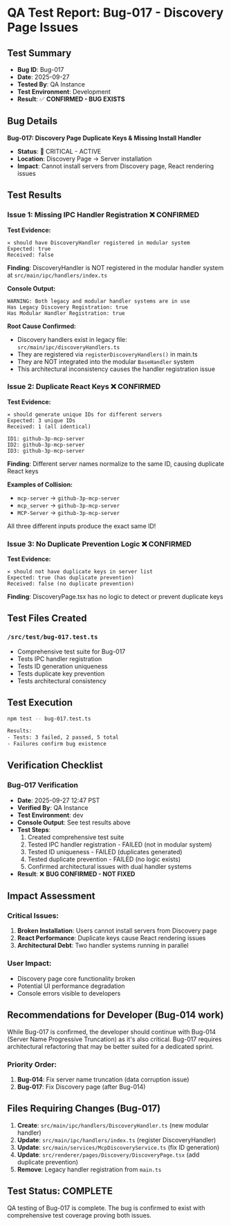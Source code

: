 # QA Test Report: Bug-017 - Discovery Page Issues

## Test Summary
- **Bug ID**: Bug-017
- **Date**: 2025-09-27
- **Tested By**: QA Instance
- **Test Environment**: Development
- **Result**: ✅ **CONFIRMED - BUG EXISTS**

## Bug Details
**Bug-017: Discovery Page Duplicate Keys & Missing Install Handler**
- **Status**: 🔴 CRITICAL - ACTIVE
- **Location**: Discovery Page → Server installation
- **Impact**: Cannot install servers from Discovery page, React rendering issues

## Test Results

### Issue 1: Missing IPC Handler Registration ❌ CONFIRMED

**Test Evidence:**
```
✕ should have DiscoveryHandler registered in modular system
Expected: true
Received: false
```

**Finding**: DiscoveryHandler is NOT registered in the modular handler system at `src/main/ipc/handlers/index.ts`

**Console Output:**
```
WARNING: Both legacy and modular handler systems are in use
Has Legacy Discovery Registration: true
Has Modular Handler Registration: true
```

**Root Cause Confirmed:**
- Discovery handlers exist in legacy file: `src/main/ipc/discoveryHandlers.ts`
- They are registered via `registerDiscoveryHandlers()` in main.ts
- They are NOT integrated into the modular `BaseHandler` system
- This architectural inconsistency causes the handler registration issue

### Issue 2: Duplicate React Keys ❌ CONFIRMED

**Test Evidence:**
```
✕ should generate unique IDs for different servers
Expected: 3 unique IDs
Received: 1 (all identical)

ID1: github-3p-mcp-server
ID2: github-3p-mcp-server
ID3: github-3p-mcp-server
```

**Finding**: Different server names normalize to the same ID, causing duplicate React keys

**Examples of Collision:**
- `mcp-server` → `github-3p-mcp-server`
- `mcp_server` → `github-3p-mcp-server`
- `MCP-Server` → `github-3p-mcp-server`

All three different inputs produce the exact same ID!

### Issue 3: No Duplicate Prevention Logic ❌ CONFIRMED

**Test Evidence:**
```
✕ should not have duplicate keys in server list
Expected: true (has duplicate prevention)
Received: false (no duplicate prevention)
```

**Finding**: DiscoveryPage.tsx has no logic to detect or prevent duplicate keys

## Test Files Created

### `/src/test/bug-017.test.ts`
- Comprehensive test suite for Bug-017
- Tests IPC handler registration
- Tests ID generation uniqueness
- Tests duplicate key prevention
- Tests architectural consistency

## Test Execution

```bash
npm test -- bug-017.test.ts

Results:
- Tests: 3 failed, 2 passed, 5 total
- Failures confirm bug existence
```

## Verification Checklist

### Bug-017 Verification
- **Date**: 2025-09-27 12:47 PST
- **Verified By**: QA Instance
- **Test Environment**: dev
- **Console Output**: See test results above
- **Test Steps**:
  1. Created comprehensive test suite
  2. Tested IPC handler registration - FAILED (not in modular system)
  3. Tested ID uniqueness - FAILED (duplicates generated)
  4. Tested duplicate prevention - FAILED (no logic exists)
  5. Confirmed architectural issues with dual handler systems
- **Result**: ❌ **BUG CONFIRMED - NOT FIXED**

## Impact Assessment

### Critical Issues:
1. **Broken Installation**: Users cannot install servers from Discovery page
2. **React Performance**: Duplicate keys cause React rendering issues
3. **Architectural Debt**: Two handler systems running in parallel

### User Impact:
- Discovery page core functionality broken
- Potential UI performance degradation
- Console errors visible to developers

## Recommendations for Developer (Bug-014 work)

While Bug-017 is confirmed, the developer should continue with Bug-014 (Server Name Progressive Truncation) as it's also critical. Bug-017 requires architectural refactoring that may be better suited for a dedicated sprint.

### Priority Order:
1. **Bug-014**: Fix server name truncation (data corruption issue)
2. **Bug-017**: Fix Discovery page (after Bug-014)

## Files Requiring Changes (Bug-017)

1. **Create**: `src/main/ipc/handlers/DiscoveryHandler.ts` (new modular handler)
2. **Update**: `src/main/ipc/handlers/index.ts` (register DiscoveryHandler)
3. **Update**: `src/main/services/McpDiscoveryService.ts` (fix ID generation)
4. **Update**: `src/renderer/pages/Discovery/DiscoveryPage.tsx` (add duplicate prevention)
5. **Remove**: Legacy handler registration from `main.ts`

## Test Status: COMPLETE

QA testing of Bug-017 is complete. The bug is confirmed to exist with comprehensive test coverage proving both issues.